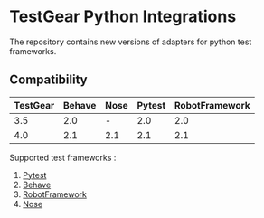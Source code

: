 # TestGear Python Integrations
The repository contains new versions of adapters for python test frameworks.

## Compatibility

| TestGear | Behave | Nose | Pytest | RobotFramework |
|----------|--------|------|--------|----------------|
| 3.5      | 2.0    | -    | 2.0    | 2.0            |
| 4.0      | 2.1    | 2.1  | 2.1    | 2.1            |

Supported test frameworks :
 1. [Pytest](https://github.com/testgear-tms/adapters-python/tree/main/testgear-adapter-pytest)
 2. [Behave](https://github.com/testgear-tms/adapters-python/tree/main/testgear-adapter-behave)
 3. [RobotFramework](https://github.com/testgear-tms/adapters-python/tree/main/testgear-adapter-robotframework)
 4. [Nose](https://github.com/testgear-tms/adapters-python/tree/main/testgear-adapter-nose)

